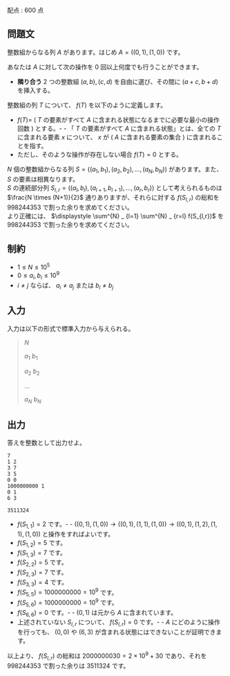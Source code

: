 配点 : $600$ 点

## 問題文

整数組からなる列 $A$ があります。はじめ $A = ( (0, 1), (1, 0) )$ です。

あなたは $A$ に対して次の操作を $0$ 回以上何度でも行うことができます。

- **隣り合う** $2$ つの整数組 $(a, b), (c, d)$ を自由に選び、その間に $(a + c, b + d)$ を挿入する。

整数組の列 $T$ について、 $f(T)$ を以下のように定義します。

- $f(T) =$ ( $T$ の要素がすべて $A$ に含まれる状態になるまでに必要な最小の操作回数 ) とする。-   - 「 $T$ の要素がすべて $A$ に含まれる状態」とは、全ての $T$ に含まれる要素 $x$ について、 $x$ が ( $A$ に含まれる要素の集合 ) に含まれることを指す。
- ただし、そのような操作が存在しない場合 $f(T) = 0$ とする。

$N$ 個の整数組からなる列 $S = ((a_1, b_1), (a_2, b_2), \dots, (a_N, b_N))$ があります。また、 $S$ の要素は相異なります。<br>
$S$ の連続部分列 $S_{l,r}=((a_l,b_l),(a_{l+1},b_{l+1}),\dots,(a_r,b_r))$ として考えられるものは $\frac{N \times (N+1)}{2}$ 通りありますが、それらに対する $f(S_{l,r})$ の総和を $998244353$ で割った余りを求めてください。<br>
より正確には、 $\displaystyle \sum^{N} _ {l=1} \sum^{N} _ {r=l} f(S_{l,r})$ を $998244353$ で割った余りを求めてください。

## 制約

- $1 \le N \le 10^5$
- $0 \le a_i,b_i \le 10^9$
- $i \neq j$ ならば、 $a_i \neq a_j$ または $b_i \neq b_j$

## 入力

入力は以下の形式で標準入力から与えられる。

> $N$
> 
> $a_1$ $b_1$
> 
> $a_2$ $b_2$
> 
> $\dots$
> 
> $a_N$ $b_N$

## 出力

答えを整数として出力せよ。

```input1
7
1 2
3 7
3 5
0 0
1000000000 1
0 1
6 3
```

```output1
3511324
```

- $f(S_{1,1})=2$ です。-   - $((0,1),(1,0)) \rightarrow ((0,1),(1,1),(1,0)) \rightarrow ((0,1),(1,2),(1,1),(1,0))$ と操作をすればよいです。
- $f(S_{1,2})=5$ です。
- $f(S_{1,3})=7$ です。
- $f(S_{2,2})=5$ です。
- $f(S_{2,3})=7$ です。
- $f(S_{3,3})=4$ です。
- $f(S_{5,5})=1000000000 = 10^9$ です。
- $f(S_{5,6})=1000000000 = 10^9$ です。
- $f(S_{6,6})=0$ です。-   - $(0,1)$ は元から $A$ に含まれています。
- 上述されていない $S_{l,r}$ について、 $f(S_{l,r})=0$ です。-   - $A$ にどのように操作を行っても、 $(0,0)$ や $(6,3)$ が含まれる状態にはできないことが証明できます。

以上より、 $f(S_{l,r})$ の総和は $2000000030 = 2 \times 10^9 + 30$ であり、それを $998244353$ で割った余りは $3511324$ です。